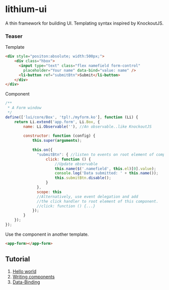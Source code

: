 lithium-ui
==========

A thin framework for building UI. Templating syntax inspired by KnockoutJS.

### Teaser
Template
```html
<div style="positon:absolute; width:500px;">
    <div class="hbox">
      <input type="text" class="flex namefield form-control"
        placeholder="Your name" data-bind="value: name" />
      <li-button ref="submitBtn">Submit</li-button>
    </div>
</div>
```
Component
```javascript
/**
 * A Form window
 */
define(['lui/core/Box', 'tpl!./myform.ko'], function (Li) {
    return Li.extend('app.form', Li.Box, {
        name: Li.Observable(''), //An observable..like KnockoutJS
        
        constructor: function (config) {
            this.super(arguments);
          
            this.on({
              "submitBtn": { //listen to events on root element of component
                  click: function () {
                      //Update observable
                      this.name($('.namefield', this.el)[0].value);
                      console.log('Data submitted: ' + this.name());
                      this.submitBtn.disable();
                  }
              },
              scope: this
              //Alternatively, use event delegation and add
              //the click handler to root element of this component.
              //click: function () {...}
            });
        }
    });
});
```
Use the component in another template.
```html
<app-form></app-form>
```

Tutorial
------
1. [Hello world](https://github.com/Munawwar/lithium-ui/wiki/Tutorial-1-Hello-World)
2. [Writing components](https://github.com/Munawwar/lithium-ui/wiki/Tutorial-2-Write-a-Component)
3. [Data-Binding](https://github.com/Munawwar/lithium-ui/wiki/Tutorial-3-Data-Binding)
